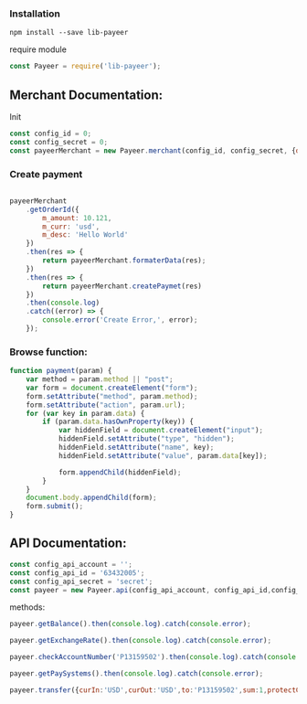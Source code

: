 ### Installation
```
npm install --save lib-payeer
```
require module
```javascript
const Payeer = require('lib-payeer');
```
## Merchant Documentation:
Init
```javascript
const config_id = 0;
const config_secret = 0;
const payeerMerchant = new Payeer.merchant(config_id, config_secret, {debug: false});
```
### Create payment
```javascript

payeerMerchant
    .getOrderId({
        m_amount: 10.121,
        m_curr: 'usd',
        m_desc: 'Hello World'
    })
    .then(res => {
        return payeerMerchant.formaterData(res);
    })
    .then(res => {
        return payeerMerchant.createPaymet(res)
    })
    .then(console.log)
    .catch((error) => {
        console.error('Create Error,', error);
    });

```
### Browse function:
```javascript
function payment(param) {
    var method = param.method || "post";
    var form = document.createElement("form");
    form.setAttribute("method", param.method);
    form.setAttribute("action", param.url);
    for (var key in param.data) {
        if (param.data.hasOwnProperty(key)) {
            var hiddenField = document.createElement("input");
            hiddenField.setAttribute("type", "hidden");
            hiddenField.setAttribute("name", key);
            hiddenField.setAttribute("value", param.data[key]);

            form.appendChild(hiddenField);
        }
    }
    document.body.appendChild(form);
    form.submit();
}
```

## API Documentation:

```javascript
const config_api_account = '';
const config_api_id = '63432005';
const config_api_secret = 'secret';
const payeer = new Payeer.api(config_api_account, config_api_id,config_api_secret, {});

```
methods:
```javascript
payeer.getBalance().then(console.log).catch(console.error);
```

```javascript
payeer.getExchangeRate().then(console.log).catch(console.error);
```

```javascript
payeer.checkAccountNumber('P13159502').then(console.log).catch(console.error);
```

```javascript
payeer.getPaySystems().then(console.log).catch(console.error);
```

```javascript
payeer.transfer({curIn:'USD',curOut:'USD',to:'P13159502',sum:1,protectCode:'12345'}).then(console.log).catch(console.error);

```